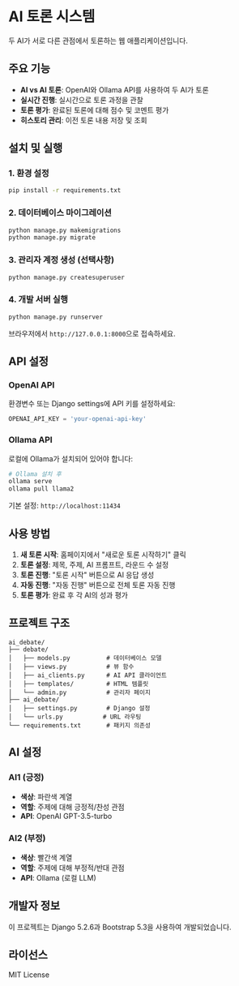 # AI 토론 시스템

두 AI가 서로 다른 관점에서 토론하는 웹 애플리케이션입니다.

## 주요 기능

- **AI vs AI 토론**: OpenAI와 Ollama API를 사용하여 두 AI가 토론
- **실시간 진행**: 실시간으로 토론 과정을 관찰
- **토론 평가**: 완료된 토론에 대해 점수 및 코멘트 평가
- **히스토리 관리**: 이전 토론 내용 저장 및 조회

## 설치 및 실행

### 1. 환경 설정

```bash
pip install -r requirements.txt
```

### 2. 데이터베이스 마이그레이션

```bash
python manage.py makemigrations
python manage.py migrate
```

### 3. 관리자 계정 생성 (선택사항)

```bash
python manage.py createsuperuser
```

### 4. 개발 서버 실행

```bash
python manage.py runserver
```

브라우저에서 `http://127.0.0.1:8000`으로 접속하세요.

## API 설정

### OpenAI API

환경변수 또는 Django settings에 API 키를 설정하세요:

```python
OPENAI_API_KEY = 'your-openai-api-key'
```

### Ollama API

로컬에 Ollama가 설치되어 있어야 합니다:

```bash
# Ollama 설치 후
ollama serve
ollama pull llama2
```

기본 설정: `http://localhost:11434`

## 사용 방법

1. **새 토론 시작**: 홈페이지에서 "새로운 토론 시작하기" 클릭
2. **토론 설정**: 제목, 주제, AI 프롬프트, 라운드 수 설정
3. **토론 진행**: "토론 시작" 버튼으로 AI 응답 생성
4. **자동 진행**: "자동 진행" 버튼으로 전체 토론 자동 진행
5. **토론 평가**: 완료 후 각 AI의 성과 평가

## 프로젝트 구조

```
ai_debate/
├── debate/
│   ├── models.py          # 데이터베이스 모델
│   ├── views.py           # 뷰 함수
│   ├── ai_clients.py      # AI API 클라이언트
│   ├── templates/         # HTML 템플릿
│   └── admin.py           # 관리자 페이지
├── ai_debate/
│   ├── settings.py        # Django 설정
│   └── urls.py           # URL 라우팅
└── requirements.txt       # 패키지 의존성
```

## AI 설정

### AI1 (긍정)
- **색상**: 파란색 계열
- **역할**: 주제에 대해 긍정적/찬성 관점
- **API**: OpenAI GPT-3.5-turbo

### AI2 (부정)
- **색상**: 빨간색 계열
- **역할**: 주제에 대해 부정적/반대 관점
- **API**: Ollama (로컬 LLM)

## 개발자 정보

이 프로젝트는 Django 5.2.6과 Bootstrap 5.3을 사용하여 개발되었습니다.

## 라이선스

MIT License
